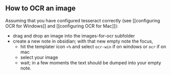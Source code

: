 ## How to OCR an image

Assuming that you have configured tesseract correctly (see [[configuring OCR for Windows]] and [[configuring OCR for Mac]]):

- drag and drop an image into the images-for-ocr subfolder
- create a new note in obsidian; with that new empty note the focus,
	- hit the templater icon `<%` and select `ocr-win` if on windows or `ocr` if on mac
	- select your image
	- wait; in a few moments the text should be dumped into your empty note.

